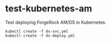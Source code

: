# test-kubernetes-am
Test deploying ForgeRock AM/DS in Kubernetes.

```
kubectl create -f ds-svc.yml
kubectl create -f ds-deploy.yml
```